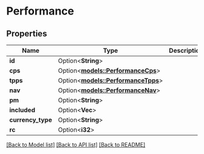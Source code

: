 # Performance

## Properties

Name | Type | Description | Notes
------------ | ------------- | ------------- | -------------
**id** | Option<**String**> |  | [optional]
**cps** | Option<[**models::PerformanceCps**](performance_cps.md)> |  | [optional]
**tpps** | Option<[**models::PerformanceTpps**](performance_tpps.md)> |  | [optional]
**nav** | Option<[**models::PerformanceNav**](performance_nav.md)> |  | [optional]
**pm** | Option<**String**> |  | [optional]
**included** | Option<**Vec<String>**> |  | [optional]
**currency_type** | Option<**String**> |  | [optional]
**rc** | Option<**i32**> |  | [optional]

[[Back to Model list]](../README.md#documentation-for-models) [[Back to API list]](../README.md#documentation-for-api-endpoints) [[Back to README]](../README.md)


